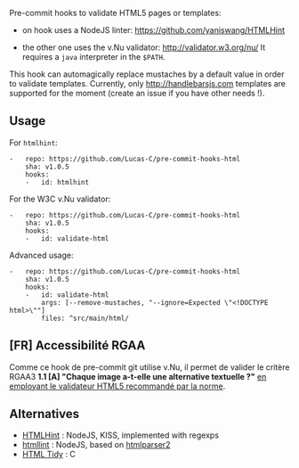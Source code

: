 Pre-commit hooks to validate HTML5 pages or templates:

- on hook uses a NodeJS linter: https://github.com/yaniswang/HTMLHint

- the other one uses the v.Nu validator: http://validator.w3.org/nu/
It requires a `java` interpreter in the `$PATH`.

This hook can automagically replace mustaches by a default value in order to validate templates.
Currently, only http://handlebarsjs.com templates are supported for the moment (create an issue if you have other needs !).

## Usage

For `htmlhint`:

```
-   repo: https://github.com/Lucas-C/pre-commit-hooks-html
    sha: v1.0.5
    hooks:
    -   id: htmlhint
```

For the W3C v.Nu validator:

```
-   repo: https://github.com/Lucas-C/pre-commit-hooks-html
    sha: v1.0.5
    hooks:
    -   id: validate-html
```

Advanced usage:

```
-   repo: https://github.com/Lucas-C/pre-commit-hooks-html
    sha: v1.0.5
    hooks:
    -   id: validate-html
        args: [--remove-mustaches, "--ignore=Expected \"<!DOCTYPE html>\""]
        files: ^src/main/html/
```

## [FR] Accessibilité RGAA

Comme ce hook de pre-commit git utilise v.Nu, il permet de valider le critère RGAA3 **1.1 [A] "Chaque image a-t-elle une alternative textuelle ?"** [en employant le validateur HTML5 recommandé par la norme](http://disic.github.io/rgaa_methodologie/).


## Alternatives

- [HTMLHint](http://htmlhint.com) : NodeJS, KISS, implemented with regexps
- [htmllint](https://github.com/htmllint/htmllint/wiki/Options) : NodeJS, based on [htmlparser2](https://github.com/fb55/htmlparser2)
- [HTML Tidy](http://www.html-tidy.org) : C
